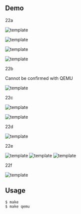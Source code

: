 ## Demo

22a

![template](https://github.com/watermelon892/OSPractice/blob/master/22_CLangApplication/pic/22a-1.png)

![template](https://github.com/watermelon892/OSPractice/blob/master/22_CLangApplication/pic/22a-2.png)

![template](https://github.com/watermelon892/OSPractice/blob/master/22_CLangApplication/pic/22a-3.png)

![template](https://github.com/watermelon892/OSPractice/blob/master/22_CLangApplication/pic/22a-4.png)

22b

Cannot be confirmed with QEMU

![template](https://github.com/watermelon892/OSPractice/blob/master/22_CLangApplication/pic/22b.png)

22c

![template](https://github.com/watermelon892/OSPractice/blob/master/22_CLangApplication/pic/22c-1.png)

![template](https://github.com/watermelon892/OSPractice/blob/master/22_CLangApplication/pic/22c-2.png)

22d

![template](https://github.com/watermelon892/OSPractice/blob/master/22_CLangApplication/pic/22d.png)

22e

![template](https://github.com/watermelon892/OSPractice/blob/master/22_CLangApplication/pic/22e-1.png)
![template](https://github.com/watermelon892/OSPractice/blob/master/22_CLangApplication/pic/22e-2.png)
![template](https://github.com/watermelon892/OSPractice/blob/master/22_CLangApplication/pic/22e-3.png)

22f

![template](https://github.com/watermelon892/OSPractice/blob/master/22_CLangApplication/pic/22f.png)

## Usage

```
$ make
$ make qemu
```
